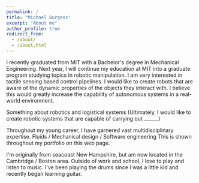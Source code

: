 ```yaml
---
permalink: /
title: "Michael Burgess"
excerpt: "About me"
author_profile: true
redirect_from: 
  - /about/
  - /about.html
---
```


I recently graduated from MIT with a Bachelor's degree in Mechanical Engineering. Next year, I will continue my education at MIT into a graduate program studying topics in robotic manipulation. I am very interested in tactile sensing based control pipelines. I would like to create robots that are aware of the dynamic properties of the objects they interact with. I believe this would greatly increase the capability of autonomous systems in a real-world environment.

Something about robotics and logistical systems
(Ultimately, I would like to create robotic systems that are capable of carrying out ______)

Throughout my young career, I have garnered vast multidisciplinary expertise. 
Fluids / Mechanical design / Software engineering
This is shown throughout my portfolio on this web page.

I'm originally from seacoast New Hampshire, but am now located in the Cambridge / Boston area. Outside of work and school, I love to play and listen to music. I've been playing the drums since I was a little kid and recently began learning guitar.